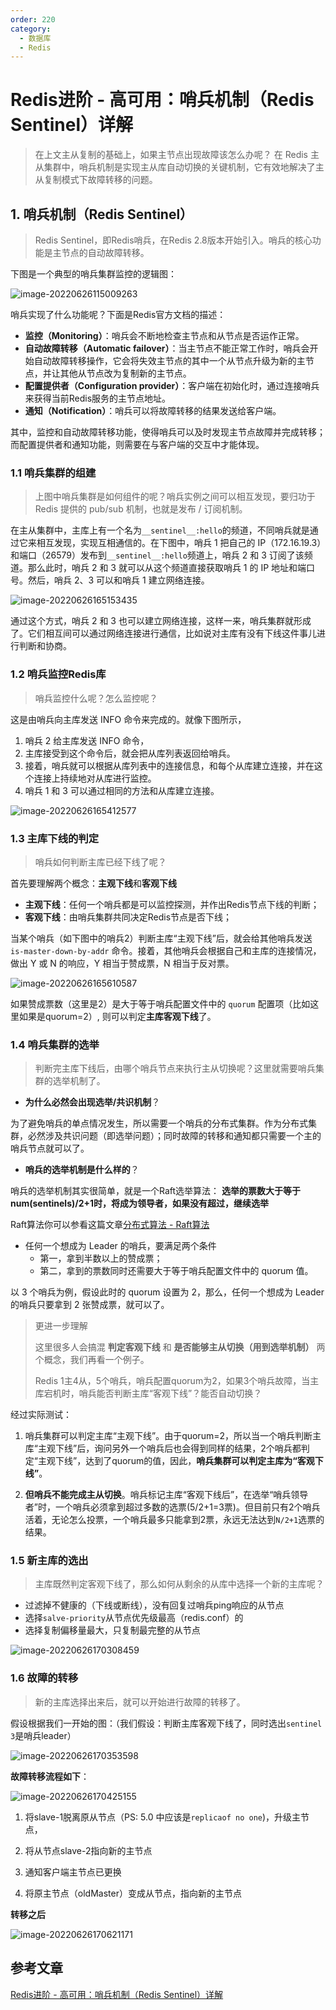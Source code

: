 ```yaml
---
order: 220
category:
  - 数据库
  - Redis
---
```


# Redis进阶 - 高可用：哨兵机制（Redis Sentinel）详解

>在上文主从复制的基础上，如果主节点出现故障该怎么办呢？ 在 Redis 主从集群中，哨兵机制是实现主从库自动切换的关键机制，它有效地解决了主从复制模式下故障转移的问题。

## 1. 哨兵机制（Redis Sentinel）

> Redis Sentinel，即Redis哨兵，在Redis 2.8版本开始引入。哨兵的核心功能是主节点的自动故障转移。

下图是一个典型的哨兵集群监控的逻辑图：

<img src="https://zszblog.oss-cn-beijing.aliyuncs.com/zszblog/image-20220626115009263.png" alt="image-20220626115009263"  />



哨兵实现了什么功能呢？下面是Redis官方文档的描述：

- **监控（Monitoring）**：哨兵会不断地检查主节点和从节点是否运作正常。
- **自动故障转移（Automatic failover）**：当主节点不能正常工作时，哨兵会开始自动故障转移操作，它会将失效主节点的其中一个从节点升级为新的主节点，并让其他从节点改为复制新的主节点。
- **配置提供者（Configuration provider）**：客户端在初始化时，通过连接哨兵来获得当前Redis服务的主节点地址。
- **通知（Notification）**：哨兵可以将故障转移的结果发送给客户端。

其中，监控和自动故障转移功能，使得哨兵可以及时发现主节点故障并完成转移；而配置提供者和通知功能，则需要在与客户端的交互中才能体现。

### 1.1 哨兵集群的组建

> 上图中哨兵集群是如何组件的呢？哨兵实例之间可以相互发现，要归功于 Redis 提供的 pub/sub 机制，也就是发布 / 订阅机制。

在主从集群中，主库上有一个名为`__sentinel__:hello`的频道，不同哨兵就是通过它来相互发现，实现互相通信的。在下图中，哨兵 1 把自己的 IP（172.16.19.3）和端口（26579）发布到`__sentinel__:hello`频道上，哨兵 2 和 3 订阅了该频道。那么此时，哨兵 2 和 3 就可以从这个频道直接获取哨兵 1 的 IP 地址和端口号。然后，哨兵 2、3 可以和哨兵 1 建立网络连接。

![image-20220626165153435](https://abelsun-1256449468.cos.ap-beijing.myqcloud.com/image/image-20220626165153435.png)

通过这个方式，哨兵 2 和 3 也可以建立网络连接，这样一来，哨兵集群就形成了。它们相互间可以通过网络连接进行通信，比如说对主库有没有下线这件事儿进行判断和协商。

### 1.2 哨兵监控Redis库

> 哨兵监控什么呢？怎么监控呢？

这是由哨兵向主库发送 INFO 命令来完成的。就像下图所示，

1. 哨兵 2 给主库发送 INFO 命令，
2. 主库接受到这个命令后，就会把从库列表返回给哨兵。
3. 接着，哨兵就可以根据从库列表中的连接信息，和每个从库建立连接，并在这个连接上持续地对从库进行监控。
4. 哨兵 1 和 3 可以通过相同的方法和从库建立连接。

![image-20220626165412577](https://abelsun-1256449468.cos.ap-beijing.myqcloud.com/image/image-20220626165412577.png)

### 1.3 主库下线的判定

> 哨兵如何判断主库已经下线了呢？

首先要理解两个概念：**主观下线**和**客观下线**

- **主观下线**：任何一个哨兵都是可以监控探测，并作出Redis节点下线的判断；
- **客观下线**：由哨兵集群共同决定Redis节点是否下线；

当某个哨兵（如下图中的哨兵2）判断主库“主观下线”后，就会给其他哨兵发送 `is-master-down-by-addr` 命令。接着，其他哨兵会根据自己和主库的连接情况，做出 Y 或 N 的响应，Y 相当于赞成票，N 相当于反对票。

![image-20220626165610587](https://abelsun-1256449468.cos.ap-beijing.myqcloud.com/image/image-20220626165610587.png)

如果赞成票数（这里是2）是大于等于哨兵配置文件中的 `quorum` 配置项（比如这里如果是quorum=2）, 则可以判定**主库客观下线**了。

### 1.4 哨兵集群的选举

> 判断完主库下线后，由哪个哨兵节点来执行主从切换呢？这里就需要哨兵集群的选举机制了。

- **为什么必然会出现选举/共识机制**？

为了避免哨兵的单点情况发生，所以需要一个哨兵的分布式集群。作为分布式集群，必然涉及共识问题（即选举问题）；同时故障的转移和通知都只需要一个主的哨兵节点就可以了。

- **哨兵的选举机制是什么样的**？

哨兵的选举机制其实很简单，就是一个Raft选举算法： **选举的票数大于等于num(sentinels)/2+1时，将成为领导者，如果没有超过，继续选举**

Raft算法你可以参看这篇文章[分布式算法 - Raft算法](https://java.isture.com/algorithm/domain/distributed/%E5%88%86%E5%B8%83%E5%BC%8F%E7%AE%97%E6%B3%95-Raft%E7%AE%97%E6%B3%95.html)

- 任何一个想成为 Leader 的哨兵，要满足两个条件
  - 第一，拿到半数以上的赞成票；
  - 第二，拿到的票数同时还需要大于等于哨兵配置文件中的 quorum 值。

以 3 个哨兵为例，假设此时的 quorum 设置为 2，那么，任何一个想成为 Leader 的哨兵只要拿到 2 张赞成票，就可以了。

> 更进一步理解
>
> 这里很多人会搞混 **判定客观下线** 和 **是否能够主从切换（用到选举机制）** 两个概念，我们再看一个例子。
>
> Redis 1主4从，5个哨兵，哨兵配置quorum为2，如果3个哨兵故障，当主库宕机时，哨兵能否判断主库“客观下线”？能否自动切换？

经过实际测试：

1. 哨兵集群可以判定主库“主观下线”。由于quorum=2，所以当一个哨兵判断主库“主观下线”后，询问另外一个哨兵后也会得到同样的结果，2个哨兵都判定“主观下线”，达到了quorum的值，因此，**哨兵集群可以判定主库为“客观下线”**。

2. **但哨兵不能完成主从切换**。哨兵标记主库“客观下线后”，在选举“哨兵领导者”时，一个哨兵必须拿到超过多数的选票(5/2+1=3票)。但目前只有2个哨兵活着，无论怎么投票，一个哨兵最多只能拿到2票，永远无法达到`N/2+1`选票的结果。

### 1.5 新主库的选出

> 主库既然判定客观下线了，那么如何从剩余的从库中选择一个新的主库呢？

- 过滤掉不健康的（下线或断线），没有回复过哨兵ping响应的从节点
- 选择`salve-priority`从节点优先级最高（redis.conf）的
- 选择复制偏移量最大，只复制最完整的从节点

![image-20220626170308459](https://abelsun-1256449468.cos.ap-beijing.myqcloud.com/image/image-20220626170308459.png)

### 1.6 故障的转移

> 新的主库选择出来后，就可以开始进行故障的转移了。

假设根据我们一开始的图：（我们假设：判断主库客观下线了，同时选出`sentinel 3`是哨兵leader）

<img src="https://zszblog.oss-cn-beijing.aliyuncs.com/zszblog/image-20220626170353598.png" alt="image-20220626170353598"  />

**故障转移流程如下**：

<img src="https://zszblog.oss-cn-beijing.aliyuncs.com/zszblog/image-20220626170425155.png" alt="image-20220626170425155"  />



1. 将slave-1脱离原从节点（PS: 5.0 中应该是`replicaof no one`)，升级主节点，

2. 将从节点slave-2指向新的主节点

3. 通知客户端主节点已更换

4. 将原主节点（oldMaster）变成从节点，指向新的主节点

**转移之后**

![image-20220626170621171](https://abelsun-1256449468.cos.ap-beijing.myqcloud.com/image/image-20220626170621171.png)

## 参考文章

[Redis进阶 - 高可用：哨兵机制（Redis Sentinel）详解](https://pdai.tech/md/db/nosql-redis/db-redis-x-sentinel.html)